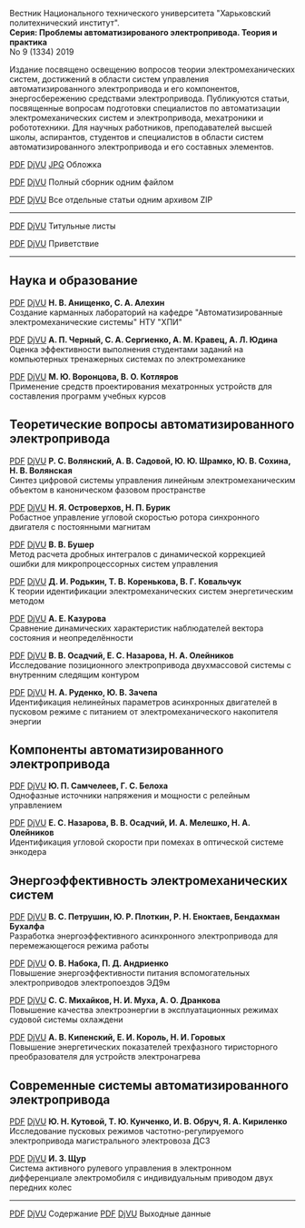 Вестник Национального технического университета "Харьковский политехнический институт".  
**Серия: Проблемы автоматизированого электропривода. Теория и практика**  
No 9 (1334) 2019

Издание посвящено освещению вопросов теории электромеханических систем,
достижений в области систем управления автоматизированного
электропривода и его компонентов, энергосбережению средствами
электропривода. Публикуются статьи, посвященные вопросам подготовки
специалистов по автоматизации электромеханических систем и
электропривода, мехатроники и робототехники. Для научных работников,
преподавателей высшей школы, аспирантов, студентов и специалистов в
области систем автоматизированного электропривода и его составных элементов.

[PDF][CoverPDF] [DjVU][CoverDjVU] [JPG][CoverJPG] Обложка

[PDF][fullPDF] [DjVU][fullDjVU] Полный сборник одним файлом

[PDF][zipPDF] [DjVU][zipDjVU] Все отдельные статьи одним архивом ZIP

---

[PDF][p001] [DjVU][d001]   Титульные листы

[PDF][p00] [DjVU][d00]   Приветствие

---

## Наука и образование ##

[PDF][p01] [DjVU][d01] **Н. В. Анищенко, С. А. Алехин**  
Создание карманных лабораторий на кафедре "Автоматизированные электромеханические системы" НТУ "ХПИ"

[PDF][p02] [DjVU][d02] **А. П. Черный, С. А. Сергиенко, А. М. Кравец, А. Л. Юдина**  
Оценка эффективности выполнения студентами заданий на компьютерных тренажерных системах по электромеханике

[PDF][p03] [DjVU][d03]  **М. Ю. Воронцова, В. О. Котляров**  
Применение средств проектирования мехатронных устройств для составления программ учебных курсов

## Теоретические вопросы автоматизированного электропривода ##

[PDF][p04] [DjVU][d04] **Р. С. Волянский, А. В. Садовой, Ю. Ю. Шрамко, Ю. В. Сохина, Н. В. Волянская**  
Синтез цифровой системы управления линейным электромеханическим объектом в каноническом фазовом пространстве

[PDF][p05] [DjVU][d05] **Н. Я. Островерхов, Н. П. Бурик**  
Робастное управление угловой скоростью ротора синхронного двигателя с постоянными магнитам

[PDF][p06] [DjVU][d06] **В. В. Бушер**  
Метод расчета дробных интегралов с динамической коррекцией ошибки для микропроцессорных систем управления

[PDF][p07] [DjVU][d07] **Д. И. Родькин, Т. В. Коренькова, В. Г. Ковальчук**  
К теории идентификации электромеханических систем энергетическим методом

[PDF][p08] [DjVU][d08] **А. Е. Казурова**  
Сравнение динамических характеристик наблюдателей вектора состояния и неопределённости

[PDF][p09] [DjVU][d09] **В. В. Осадчий, Е. С. Назарова, Н. А. Олейников**  
Исследование позиционного электропривода двухмассовой системы с внутренним следящим контуром

[PDF][p10] [DjVU][d10] **Н. А. Руденко, Ю. В. Зачепа**  
Идентификация нелинейных параметров асинхронных двигателей в пусковом режиме с питанием от электромеханического накопителя энергии

## Компоненты автоматизированного электропривода ##

[PDF][p11] [DjVU][d11] **Ю. П. Самчелеев, Г. С. Белоха**  
Однофазные источники напряжения и мощности с релейным управлением

[PDF][p12] [DjVU][d12] **Е. С. Назарова, В. В. Осадчий, И. А. Мелешко, Н. А. Олейников**  
Идентификация угловой скорости при помехах в оптической системе энкодера

## Энергоэффективность электромеханических систем ##

[PDF][p13] [DjVU][d13] **В. С. Петрушин, Ю. Р. Плоткин, Р. Н. Еноктаев, Бендахман Бухалфа**  
Разработка энергоэффективного асинхронного электропривода для перемежающегося режима работы

[PDF][p14] [DjVU][d14] **О. В. Набока, П. Д. Андриенко**  
Повышение энергоэффективности питания вспомогательных электроприводов электропоездов ЭД9м

[PDF][p15] [DjVU][d15] **С. С. Михайков, Н. И. Муха, А. О. Дранкова**  
Повышение качества электроэнергии в эксплуатационных режимах судовой системы охлаждени

[PDF][p16] [DjVU][d16] **А. В. Кипенский, Е. И. Король, Н. И. Горовых**  
Повышение энергетических показателей трехфазного тиристорного преобразователя для устройств электронагрева

## Современные системы автоматизированного электропривода ##

[PDF][p17] [DjVU][d17] **Ю. Н. Кутовой, Т. Ю. Кунченко, И. В. Обруч, Я. А. Кириленко**  
Исследование пусковых режимов частотно-регулируемого электропривода магистрального электровоза ДС3

[PDF][p18] [DjVU][d18] **И. З. Щур**  
Система активного рулевого управления в электронном дифференциале электромобиля с индивидуальным приводом двух передних колес

---
[PDF][p19] [DjVU][d19] Содержание
[PDF][p20] [DjVU][d20] Выходные данные

[CoverPDF]: paep2019_09_1334_cover.pdf
[CoverDjVU]: paep2019_09_1334_cover.djvu
[CoverJPG]: paep2019_09_1334_cover.jpg
[fullPDF]: paep2019_09_1334.pdf
[fullDjVU]: paep2019_09_1334.djvu
[zipPDF]: paep2019_09_1334_pdf.zip
[zipDjVU]: paep2019_09_1334_djvu.zip
[p001]: pdf/00_1_Титул.pdf
[d001]: djvu/00_1_Титул.djvu
[p00]: pdf/00_Приветствие.pdf
[d00]: djvu/00_Приветствие.djvu
[p01]: pdf/01_Анищенко,Алехин.pdf
[d01]: djvu/01_Анищенко,Алехин.djvu
[p02]: pdf/02_Черный,Сергиенко,Кравец,Юдина.pdf
[d02]: djvu/02_Черный,Сергиенко,Кравец,Юдина.djvu
[p03]: pdf/03_Воронцова,Котляров.pdf
[d03]: djvu/03_Воронцова,Котляров.djvu
[p04]: pdf/04_Волянский,Садовой,Шрамко,Сохина,Волянская.pdf
[d04]: djvu/04_Волянский,Садовой,Шрамко,Сохина,Волянская.djvu
[p05]: pdf/05_Островерхов,Бурик.pdf
[d05]: djvu/05_Островерхов,Бурик.djvu
[p06]: pdf/06_Бушер.pdf
[d06]: djvu/06_Бушер.djvu
[p07]: pdf/07_Родькин,Коренькова,Ковальчук.pdf
[d07]: djvu/07_Родькин,Коренькова,Ковальчук.djvu
[p08]: pdf/08_Казурова.pdf
[d08]: djvu/08_Казурова.djvu
[p09]: pdf/09_Осадчий,Назарова,Олейников.pdf
[d09]: djvu/09_Осадчий,Назарова,Олейников.djvu
[p10]: pdf/10_Руденко,Зачепа.pdf
[d10]: djvu/10_Руденко,Зачепа.djvu
[p11]: pdf/11_Самчелеев,Белоха.pdf
[d11]: djvu/11_Самчелеев,Белоха.djvu
[p12]: pdf/12_Назарова,Осадчий,Мелешко,Олейников.pdf
[d12]: djvu/12_Назарова,Осадчий,Мелешко,Олейников.djvu
[p13]: pdf/13_Петрушин,Плоткин,Еноктаев,БендахманБухалфа.pdf
[d13]: djvu/13_Петрушин,Плоткин,Еноктаев,БендахманБухалфа.djvu
[p14]: pdf/14_Набока,Андриенко.pdf
[d14]: djvu/14_Набока,Андриенко.djvu
[p15]: pdf/15_Михайков,Муха,Дранкова.pdf
[d15]: djvu/15_Михайков,Муха,Дранкова.djvu
[p16]: pdf/16_Кипенский,Король,Горовых.pdf
[d16]: djvu/16_Кипенский,Король,Горовых.djvu
[p17]: pdf/17_Кутовой,Кунченко,Обруч,Кириленко.pdf
[d17]: djvu/17_Кутовой,Кунченко,Обруч,Кириленко.djvu
[p18]: pdf/18_Щур.pdf
[d18]: djvu/18_Щур.djvu
[p19]: pdf/19_Содержание.pdf
[d19]: djvu/19_Содержание.djvu
[p20]: pdf/20_Выходные_данные.pdf
[d20]: djvu/20_Выходные_данные.djvu
